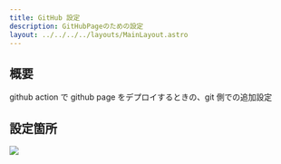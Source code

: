 ```yaml
---
title: GitHub 設定
description: GitHubPageのための設定
layout: ../../../../layouts/MainLayout.astro
---
```


## 概要

github action で github page をデプロイするときの、git 側での追加設定

## 設定箇所

![](images/settings/2023-07-05-21-14-20.png)
